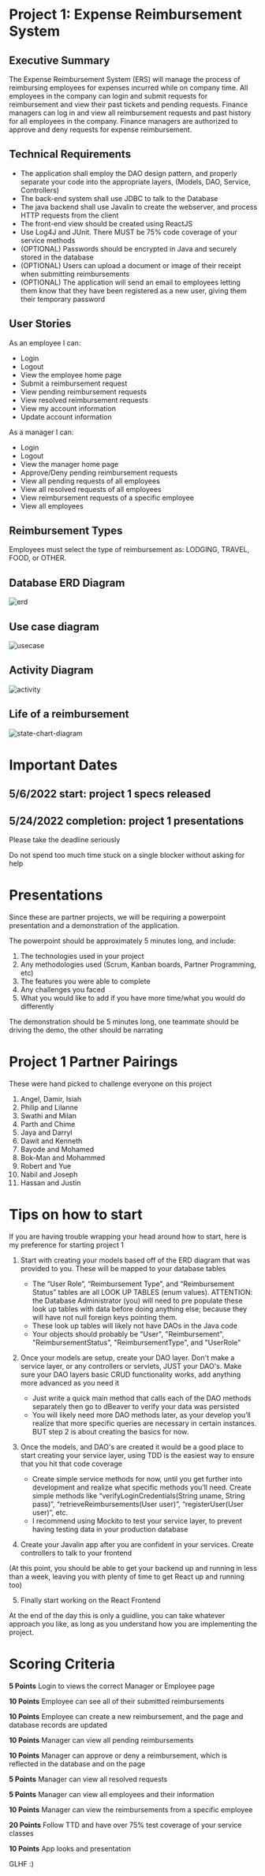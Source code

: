 # Project 1: Expense Reimbursement System

## Executive Summary

The Expense Reimbursement System (ERS) will manage the process of reimbursing employees for expenses incurred while on company time. All employees in the company can login and submit requests for reimbursement and view their past tickets and pending requests. Finance managers can log in and view all reimbursement requests and past history for all employees in the company. Finance managers are authorized to approve and deny requests for expense reimbursement.

## Technical Requirements

-   The application shall employ the DAO design pattern, and properly separate your code into the appropriate layers, (Models, DAO, Service, Controllers)
-   The back-end system shall use JDBC to talk to the Database
-   The java backend shall use Javalin to create the webserver, and process HTTP requests from the client
-   The front-end view should be created using ReactJS
-   Use Log4J and JUnit. There MUST be 75% code coverage of your service methods
-   (OPTIONAL) Passwords should be encrypted in Java and securely stored in the database
-   (OPTIONAL) Users can upload a document or image of their receipt when submitting reimbursements
-   (OPTIONAL) The application will send an email to employees letting them know that they have been registered as a new user, giving them their temporary password

## User Stories

As an employee I can:

-   Login
-   Logout
-   View the employee home page
-   Submit a reimbursement request
-   View pending reimbursement requests
-   View resolved reimbursement requests
-   View my account information
-   Update account information

As a manager I can:

-   Login
-   Logout
-   View the manager home page
-   Approve/Deny pending reimbursement requests
-   View all pending requests of all employees
-   View all resolved requests of all employees
-   View reimbursement requests of a specific employee
-   View all employees

## Reimbursement Types

Employees must select the type of reimbursement as: LODGING, TRAVEL, FOOD, or OTHER.

## Database ERD Diagram

![erd](p1-erd-new.PNG)

## Use case diagram

![usecase](p1-usecase.PNG)

## Activity Diagram

![activity](p1-activity.jpg)

## Life of a reimbursement

![state-chart-diagram](p1-img1.jpg)

# Important Dates

## 5/6/2022 start: project 1 specs released

## 5/24/2022 completion: project 1 presentations

Please take the deadline seriously

Do not spend too much time stuck on a single blocker without asking for help

# Presentations

Since these are partner projects, we will be requiring a powerpoint presentation and a demonstration of the application.

The powerpoint should be approximately 5 minutes long, and include:

1. The technologies used in your project
2. Any methodologies used (Scrum, Kanban boards, Partner Programming, etc)
3. The features you were able to complete
4. Any challenges you faced
5. What you would like to add if you have more time/what you would do differently

The demonstration should be 5 minutes long, one teammate should be driving the demo, the other should be narrating

# Project 1 Partner Pairings

These were hand picked to challenge everyone on this project

1. Angel, Damir, Isiah
2. Philip and Lilanne
3. Swathi and Milan
4. Parth and Chime
5. Jaya and Darryl
6. Dawit and Kenneth
7. Bayode and Mohamed
8. Bok-Man and Mohammed
9. Robert and Yue
10. Nabil and Joseph
11. Hassan and Justin

# Tips on how to start

If you are having trouble wrapping your head around how to start, here is my preference for starting project 1

1. Start with creating your models based off of the ERD diagram that was provided to you. These will be mapped to your database tables

    - The “User Role”, “Reimbursement Type”, and “Reimbursement Status” tables are all LOOK UP TABLES (enum values). ATTENTION: the Database Administrator (you) will need to pre populate these look up tables with data before doing anything else; because they will have not null foreign keys pointing them.
    - These look up tables will likely not have DAOs in the Java code
    - Your objects should probably be "User", "Reimbursement", "ReimbursementStatus", "ReimbursementType", and "UserRole"

2. Once your models are setup, create your DAO layer. Don't make a service layer, or any controllers or servlets, JUST your DAO's. Make sure your DAO layers basic CRUD functionality works, add anything more advanced as you need it

    - Just write a quick main method that calls each of the DAO methods separately then go to dBeaver to verify your data was persisted
    - You will likely need more DAO methods later, as your develop you’ll realize that more specific queries are necessary in certain instances. BUT step 2 is about creating the basics for now.

3. Once the models, and DAO's are created it would be a good place to start creating your service layer, using TDD is the easiest way to ensure that you hit that code coverage

    - Create simple service methods for now, until you get further into development and realize what specific methods you’ll need. Create simple methods like “verifyLoginCredentials(String uname, String pass)”, “retrieveReimbursements(User user)”, “registerUser(User user)”, etc.
    - I recommend using Mockito to test your service layer, to prevent having testing data in your production database

4. Create your Javalin app after you are confident in your services. Create controllers to talk to your frontend

(At this point, you should be able to get your backend up and running in less than a week, leaving you with plenty of time to get React up and running too)

5. Finally start working on the React Frontend

At the end of the day this is only a guidline, you can take whatever approach you like, as long as you understand how you are implementing the project.

# Scoring Criteria

**5 Points** Login to views the correct Manager or Employee page

**10 Points** Employee can see all of their submitted reimbursements

**10 Points** Employee can create a new reimbursement, and the page and database records are updated

**10 Points** Manager can view all pending reimbursements

**10 Points** Manager can approve or deny a reimbursement, which is reflected in the database and on the page

**5 Points** Manager can view all resolved requests

**5 Points** Manager can view all employees and their information

**10 Points** Manager can view the reimbursements from a specific employee

**20 Points** Follow TTD and have over 75% test coverage of your service classes

**10 Points** App looks and presentation

GLHF :)
